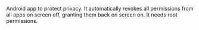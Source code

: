 Android app to protect privacy. It automatically revokes all permissions from all apps on screen off, granting them back on screen on. It needs root permissions.